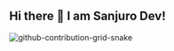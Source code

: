 ## Hi there 👋 I am Sanjuro Dev!

<!--
**sanjuro-dev/sanjuro-dev** is a ✨ _special_ ✨ repository because its `README.md` (this file) appears on your GitHub profile.

Here are some ideas to get you started:

- 🔭 I’m currently working on ...
- 🌱 I’m currently learning ...
- 👯 I’m looking to collaborate on ...
- 🤔 I’m looking for help with ...
- 💬 Ask me about ...
- 📫 How to reach me: ...
- 😄 Pronouns: ...
- ⚡ Fun fact: ...
-->
![github-contribution-grid-snake](https://github.com/user-attachments/assets/78e67172-8951-49ef-91b1-f60f15e31274)
<svg viewBox="-16 -32 880 192" width="880" height="192" xmlns="http://www.w3.org/2000/svg">
